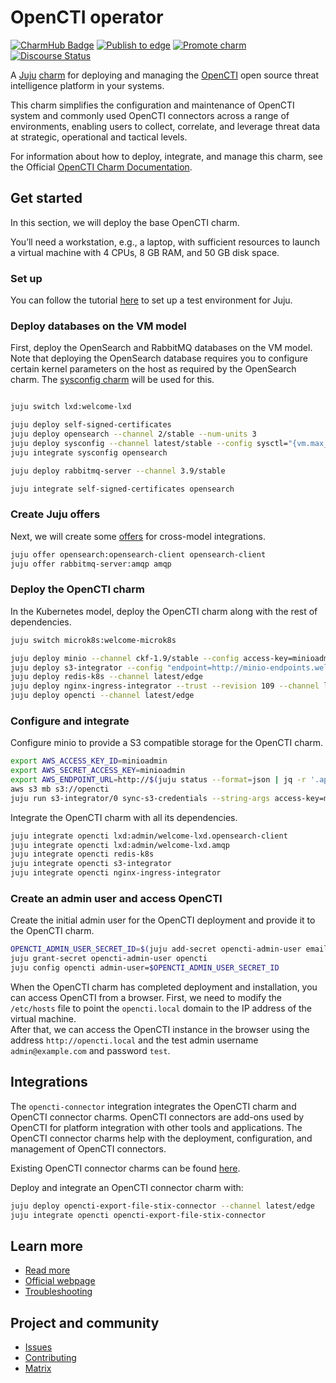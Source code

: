 <!--
Avoid using this README file for information that is maintained or published elsewhere, e.g.:

* metadata.yaml > published on Charmhub
* documentation > published on (or linked to from) Charmhub
* detailed contribution guide > documentation or CONTRIBUTING.md

Use links instead.
-->

<!-- vale Canonical.007-Headings-sentence-case = NO -->
# OpenCTI operator
<!-- vale Canonical.007-Headings-sentence-case = YES -->

[![CharmHub Badge](https://charmhub.io/opencti/badge.svg)](https://charmhub.io/opencti)
[![Publish to edge](https://github.com/canonical/opencti-operator/actions/workflows/publish_charm.yaml/badge.svg)](https://github.com/canonical/opencti-operator/actions/workflows/publish_charm.yaml)
[![Promote charm](https://github.com/canonical/opencti-operator/actions/workflows/promote_charm.yaml/badge.svg)](https://github.com/canonical/opencti-operator/actions/workflows/promote_charm.yaml)
[![Discourse Status](https://img.shields.io/discourse/status?server=https%3A%2F%2Fdiscourse.charmhub.io&style=flat&label=CharmHub%20Discourse)](https://discourse.charmhub.io)

A [Juju](https://juju.is/) [charm](https://canonical-juju.readthedocs-hosted.com/en/3.6/user/reference/charm/)
for deploying and managing the [OpenCTI](https://filigran.io/solutions/open-cti/)
open source threat intelligence platform in your systems.

This charm simplifies the configuration and maintenance of OpenCTI system and 
commonly used OpenCTI connectors across a range of environments, enabling users
to collect, correlate, and leverage threat data at strategic, operational and 
tactical levels.

For information about how to deploy, integrate, and manage this charm, see the
Official [OpenCTI Charm Documentation](https://charmhub.io/opencti).

## Get started
In this section, we will deploy the base OpenCTI charm.

You’ll need a workstation, e.g., a laptop, with sufficient resources to launch 
a virtual machine with 4 CPUs, 8 GB RAM, and 50 GB disk space.

### Set up
You can follow the tutorial [here](https://canonical-juju.readthedocs-hosted.com/en/latest/user/howto/manage-your-deployment/manage-your-deployment-environment/#manage-your-deployment-environment) 
to set up a test environment for Juju.

### Deploy databases on the VM model

First, deploy the OpenSearch and RabbitMQ databases on the VM model. Note that 
deploying the OpenSearch database requires you to configure certain kernel 
parameters on the host as required by the OpenSearch charm.
The [sysconfig charm](https://charmhub.io/sysconfig) will be used for this.

```bash

juju switch lxd:welcome-lxd

juju deploy self-signed-certificates
juju deploy opensearch --channel 2/stable --num-units 3
juju deploy sysconfig --channel latest/stable --config sysctl="{vm.max_map_count: 262144, vm.swappiness: 0, net.ipv4.tcp_retries2: 5, fs.file-max: 1048576}"
juju integrate sysconfig opensearch

juju deploy rabbitmq-server --channel 3.9/stable

juju integrate self-signed-certificates opensearch
```
### Create Juju offers
Next, we will create some [offers](https://canonical-juju.readthedocs-hosted.com/en/latest/user/reference/offer/)
for cross-model integrations.

```bash
juju offer opensearch:opensearch-client opensearch-client
juju offer rabbitmq-server:amqp amqp
```

<!-- vale Canonical.007-Headings-sentence-case = NO -->
### Deploy the OpenCTI charm
<!-- vale Canonical.007-Headings-sentence-case = YES -->
In the Kubernetes model, deploy the OpenCTI charm along with the rest of 
dependencies.

```bash
juju switch microk8s:welcome-microk8s

juju deploy minio --channel ckf-1.9/stable --config access-key=minioadmin --config secret-key=minioadmin
juju deploy s3-integrator --config "endpoint=http://minio-endpoints.welcome-microk8s.svc.cluster.local:9000" --config bucket=opencti
juju deploy redis-k8s --channel latest/edge
juju deploy nginx-ingress-integrator --trust --revision 109 --channel latest/edge --config path-routes=/ --config service-hostname=opencti.local
juju deploy opencti --channel latest/edge
```
### Configure and integrate
Configure minio to provide a S3 compatible storage for the OpenCTI charm.

```bash
export AWS_ACCESS_KEY_ID=minioadmin
export AWS_SECRET_ACCESS_KEY=minioadmin
export AWS_ENDPOINT_URL=http://$(juju status --format=json | jq -r '.applications.minio.units."minio/0".address'):9000
aws s3 mb s3://opencti
juju run s3-integrator/0 sync-s3-credentials --string-args access-key=minioadmin secret-key=minioadmin
```

Integrate the OpenCTI charm with all its dependencies.

```bash
juju integrate opencti lxd:admin/welcome-lxd.opensearch-client
juju integrate opencti lxd:admin/welcome-lxd.amqp
juju integrate opencti redis-k8s
juju integrate opencti s3-integrator
juju integrate opencti nginx-ingress-integrator
```
### Create an admin user and access OpenCTI
Create the initial admin user for the OpenCTI deployment and provide it to the 
OpenCTI charm.

```bash
OPENCTI_ADMIN_USER_SECRET_ID=$(juju add-secret opencti-admin-user email=admin@example.com password=test)
juju grant-secret opencti-admin-user opencti
juju config opencti admin-user=$OPENCTI_ADMIN_USER_SECRET_ID
```

When the OpenCTI charm has completed deployment and installation, you can 
access OpenCTI from a browser. First, we need to modify the `/etc/hosts` file 
to point the `opencti.local` domain to the IP address of the virtual machine.  
After that, we can access the OpenCTI instance in the browser using the address 
`http://opencti.local` and the test admin username `admin@example.com` and
password `test`.  

## Integrations

The `opencti-connector` integration integrates the OpenCTI charm and OpenCTI 
connector charms. OpenCTI connectors are add-ons used by OpenCTI for platform 
integration with other tools and applications. The OpenCTI connector 
charms help with the deployment, configuration, and management of OpenCTI 
connectors.

Existing OpenCTI connector charms can be found [here](connectors).

Deploy and integrate an OpenCTI connector charm with:

```bash
juju deploy opencti-export-file-stix-connector --channel latest/edge
juju integrate opencti opencti-export-file-stix-connector
```

## Learn more
* [Read more](https://charmhub.io/opencti)
* [Official webpage](https://filigran.io/solutions/open-cti/)
* [Troubleshooting](https://matrix.to/#/#charmhub-charmdev:ubuntu.com)

## Project and community
* [Issues](https://github.com/canonical/opencti-operator/issues)
* [Contributing](https://charmhub.io/opencti/docs/how-to-contribute)
* [Matrix](https://matrix.to/#/#charmhub-charmdev:ubuntu.com)
